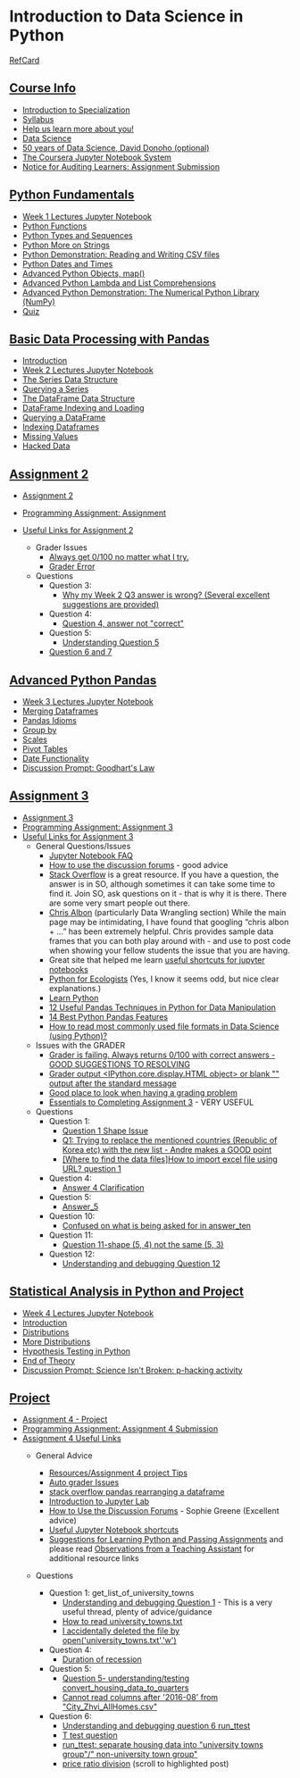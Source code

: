 # Introduction to Data Science in Python

[RefCard](../../RefCards/PythonDS.md)

## [Course Info](./00-CourseInfo.md)

+ [Introduction to Specialization](./00-CourseInfo.md#introduction-to-specialization)
+ [Syllabus](./00-CourseInfo.md#syllabus)
+ [Help us learn more about you!](./00-CourseInfo.md#help-us-learn-more-about-you)
+ [Data Science](./00-CourseInfo.md##data-science)
+ [50 years of Data Science, David Donoho (optional)](./00-CourseInfo.md#50-years-of-data-science-david-donoho-optional)
+ [The Coursera Jupyter Notebook System](./00-CourseInfo.md#the-coursera-jupyter-notebook-system)
+ [Notice for Auditing Learners: Assignment Submission](./00-CourseInfo.md#notice-for-auditing-learners-assignment-submission)

## [Python Fundamentals](./01-PythonFund.md)

+ [Week 1 Lectures Jupyter Notebook](./01-PythonFund.md#week-1-lectures-jupyter-notebook)
+ [Python Functions](./01-PythonFund.md#python-functions)
+ [Python Types and Sequences](./01-PythonFund.md#python-types-and-sequences)
+ [Python More on Strings](./01-PythonFund.md#python-more-on-strings)
+ [Python Demonstration: Reading and Writing CSV files](./01-PythonFund.md#python-demonstration-reading-and-writing-csv-files)
+ [Python Dates and Times](./01-PythonFund.md#python-dates-and-times)
+ [Advanced Python Objects, map()](./01-PythonFund.md#advanced-python-objects-map)
+ [Advanced Python Lambda and List Comprehensions](./01-PythonFund.md#advanced-python-lambda-and-list-comprehensions)
+ [Advanced Python Demonstration: The Numerical Python Library (NumPy)](./01-PythonFund.md#advanced-python-demonstration-the-numerical-python-library-numpy)
+ [Quiz](./01-PythonFund.md#quiz)



## [Basic Data Processing with Pandas](./02-Pandas.md)

+ [Introduction](./02-Pandas.md#introduction)
+ [Week 2 Lectures Jupyter Notebook](./02-Pandas.md#week-2-lectures-jupyter-notebook)
+ [The Series Data Structure](./02-Pandas.md#the-series-data-structure)
+ [Querying a Series](./02-Pandas.md#querying-a-series)
+ [The DataFrame Data Structure](./02-Pandas.md#the-dataframe-data-structure)
+ [DataFrame Indexing and Loading](./02-Pandas.md#dataframe-indexing-and-loading)
+ [Querying a DataFrame](./02-Pandas.md#querying-a-dataframe)
+ [Indexing Dataframes](./02-Pandas.md#indexing-dataframes)
+ [Missing Values](./02-Pandas.md#missing-values)
+ [Hacked Data](./02-Pandas.md#hacked-data)


## [Assignment 2](https://www.coursera.org/learn/python-data-analysis/notebook/Um6Bz/assignment-2)

+ [Assignment 2](https://hub.coursera-notebooks.org/user/qceqpnyfwlofzjpttttssh/notebooks/Assignment%202.ipynb)
+ [Programming Assignment: Assignment](./notebooks/Assignment02.ipynb)
+ [Useful Links for Assignment 2](https://www.coursera.org/learn/python-data-analysis/discussions/weeks/2/threads/I1mUqDWhEei84BIJ0a_qDg)

    + Grader Issues
        + [Always get 0/100 no matter what I try.](https://www.coursera.org/learn/python-data-analysis/discussions/weeks/2/threads/9LQvj9sIEeeVIQpX8CEJEg)
        + [Grader Error](https://www.coursera.org/learn/python-data-analysis/discussions/weeks/2/threads/cIBy07OTEeeoFRIny1SCpg)
    + Questions
        + Question 3:
            + [Why my Week 2 Q3 answer is wrong? (Several excellent suggestions are provided)](https://www.coursera.org/learn/python-data-analysis/discussions/weeks/2/threads/J-xUQdDKEeeT2RIs_W-FMg)
        + Question 4:
            + [Question 4, answer not "correct"](https://www.coursera.org/learn/python-data-analysis/discussions/weeks/2/threads/-JFP97eHEeeVOgq1E_eRMA)
        + Question 5:
            + [Understanding Question 5](https://www.coursera.org/learn/python-data-analysis/discussions/weeks/2/threads/NQoVWLdMEeeNTQ68Ms7WUg)
        + [Question 6 and 7](https://www.coursera.org/learn/python-data-analysis/discussions/weeks/2/threads/6_u_9rKtEeeEagonu2xPWg)

## [Advanced Python Pandas](./03-AdvPandas.md)

+ [Week 3 Lectures Jupyter Notebook](./03-AdvPandas.md#week-3-lectures-jupyter-notebook)
+ [Merging Dataframes](./03-AdvPandas.md#merging-dataframes)
+ [Pandas Idioms](./03-AdvPandas.md#pandas-idioms)
+ [Group by](./03-AdvPandas.md#group-by)
+ [Scales](./03-AdvPandas.md#scales)
+ [Pivot Tables](./03-AdvPandas.md#pivot-tables)
+ [Date Functionality](./03-AdvPandas.md#date-functionality)
+ [Discussion Prompt: Goodhart's Law](./03-AdvPandas.md#discussion-prompt-goodharts-law)


## [Assignment 3](https://www.coursera.org/learn/python-data-analysis/notebook/KSSjT/assignment-3)

+ [Assignment 3](https://hub.coursera-notebooks.org/user/qceqpnyfwlofzjpttttssh/notebooks/Assignment%203.ipynb)
+ [Programming Assignment: Assignment 3](./notebooks/Assignment03.ipynb)
+ [Useful Links for Assignment 3](https://www.coursera.org/learn/python-data-analysis/discussions/weeks/3/threads/N3_w1SrHEeiS6xLjGmu-Mg)
    + General Questions/Issues
        + [Jupyter Notebook FAQ](https://www.coursera.org/learn/python-data-analysis/resources/0dhYG)
        + [How to use the discussion forums](https://www.coursera.org/learn/python-data-analysis/discussions/forums/2PqFH7QcEeeYBA47k-OCuA/threads/ra19sbPaEeeEagonu2xPWg) - good advice
        + [Stack Overflow](https://stackoverflow.com/) is a great resource. If you have a question, the answer is in SO, although sometimes it can take some time to find it. Join SO, ask questions on it - that is why it is there. There are some very smart people out there.
        + [Chris Albon](https://chrisalbon.com/) (particularly Data Wrangling section) While the main page may be intimidating, I have found that googling “chris albon + …” has been extremely helpful. Chris provides sample data frames that you can both play around with - and use to post code when showing your fellow students the issue that you are having.
        + Great site that helped me learn [useful shortcuts for jupyter notebooks](https://www.dataquest.io/blog/jupyter-notebook-tips-tricks-shortcuts/)
        + [Python for Ecologists](http://www.datacarpentry.org/python-ecology-lesson/) (Yes, I know it seems odd, but nice clear explanations.)
        + [Learn Python](http://www.learnpython.org/)
        + [12 Useful Pandas Techniques in Python for Data Manipulation](https://www.analyticsvidhya.com/blog/2016/01/12-pandas-techniques-python-data-manipulation/)
        + [14 Best Python Pandas Features](http://dataconomy.com/2015/03/14-best-python-pandas-features/)
        + [How to read most commonly used file formats in Data Science (using Python)?](https://www.analyticsvidhya.com/blog/2017/03/read-commonly-used-formats-using-python/)
    + Issues with the GRADER
        + [Grader is failing. Always returns 0/100 with correct answers - GOOD SUGGESTIONS TO RESOLVING](https://www.coursera.org/learn/python-data-analysis/discussions/weeks/3/threads/6XQnTbohEeeKkQq9z8609g)
        + [Grader output <IPython.core.display.HTML object> or blank "" output after the standard message](https://www.coursera.org/learn/python-data-analysis/discussions/weeks/3/threads/rMXb5rPAEeeTrQ4xT9wtNA)
        + [Good place to look when having a grading problem](https://www.coursera.org/learn/python-data-analysis/discussions/weeks/3/threads/6XQnTbohEeeKkQq9z8609g/replies/-NWimr7zEeeJcQoBajdpaA)
        + [Essentials to Completing Assignment 3](https://www.coursera.org/learn/python-data-analysis/discussions/weeks/3/threads/xogZbrMWEee0mQrUfDuicA) - VERY USEFUL 
    + Questions
        + Question 1:
            + [Question 1 Shape Issue](https://www.coursera.org/learn/python-data-analysis/discussions/weeks/3/threads/LMWTR8PXEeep0woe8dX8gA)
            + [Q1: Trying to replace the mentioned countries (Republic of Korea etc) with the new list - Andre makes a GOOD point](https://www.coursera.org/learn/python-data-analysis/discussions/weeks/3/threads/ubkZJBd4EeiyWwofhDcEXg)
            + [[Where to find the data files]How to import excel file using URL? question 1](https://www.coursera.org/learn/python-data-analysis/discussions/weeks/3/threads/WohMsLlVEeejyhLXWUfOQg)
        + Question 4:
            + [Answer 4 Clarification](https://www.coursera.org/learn/python-data-analysis/discussions/weeks/3/threads/r0ka4bVZEeez7xIEHso5pg)
        + Question 5:
            + [Answer_5](https://www.coursera.org/learn/python-data-analysis/discussions/weeks/3/threads/YVQeWrNpEeez7xIEHso5pg)
        + Question 10:
            + [Confused on what is being asked for in answer_ten](https://www.coursera.org/learn/python-data-analysis/discussions/weeks/3/threads/RCFhiLQkEee5Ew6CaivGLg)
        + Question 11:
            + [Question 11-shape (5, 4) not the same (5, 3)](https://www.coursera.org/learn/python-data-analysis/discussions/weeks/3/threads/pUu5GbPCEeefpw51rAEiYg)
        + Question 12:
            + [Understanding and debugging Question 12](https://www.coursera.org/learn/python-data-analysis/discussions/weeks/3/threads/omM_7L_3EeezMQ4NzSCjvA)

## [Statistical Analysis in Python and Project](./04-Stats.md)

+ [Week 4 Lectures Jupyter Notebook](./04-Stats.md#week-4-lectures-jupyter-notebook)
+ [Introduction](./04-Stats.md#introduction)
+ [Distributions](./04-Stats.md#distributions)
+ [More Distributions](./04-Stats.md#more-distributions)
+ [Hypothesis Testing in Python](./04-Stats.md#hypothesis-testing-in-python)
+ [End of Theory](./04-Stats.md#end-of-theory)
+ [Discussion Prompt: Science Isn't Broken: p-hacking activity](./04-Stats.md#discussion-prompt-science-isnt-broken-p-hacking-activity)



## [Project](https://www.coursera.org/learn/python-data-analysis/notebook/TeDW0/assignment-4-project)

+ [Assignment 4 - Project](https://hub.coursera-notebooks.org/user/qceqpnyfwlofzjpttttssh/notebooks/Assignment%204.ipynb)
+ [Programming Assignment: Assignment 4 Submission](./notebooks/Assignment04.ipynb)
+ [Assignment 4 Useful Links](https://www.coursera.org/learn/python-data-analysis/discussions/weeks/4/threads/soJlqi6IEei04BJ_asBq6g)
    + General Advice
        + [Resources/Assignment 4 project Tips](https://www.coursera.org/learn/python-data-analysis/resources/XlMzq)
        + [Auto grader Issues](https://www.coursera.org/learn/python-data-analysis/discussions/weeks/2/threads/Hb5-cQ8lEeiHXArnlnGtVg)
        + [stack overflow pandas rearranging a dataframe](https://stackoverflow.com/questions/41457322/pandas-rearranging-a-data-frame/41458629#41458629)
        + [Introduction to Jupyter Lab](http://go.continuum.io/registration-jupyterlab-next-generation-ds-ide/)
        + [How to Use the Discussion Forums](https://www.coursera.org/learn/python-data-analysis/discussions/forums/2PqFH7QcEeeYBA47k-OCuA/threads/ra19sbPaEeeEagonu2xPWg) - Sophie Greene (Excellent advice)
        + [Useful Jupyter Notebook shortcuts](https://www.dataquest.io/blog/jupyter-notebook-tips-tricks-shortcuts/)
        + [Suggestions for Learning Python and Passing Assignments](https://www.coursera.org/learn/python-data-analysis/discussions/weeks/2/threads/tWBZHQ2nEeie6RIScuhjOA)
        and please read [Observations from a Teaching Assistant](https://www.coursera.org/learn/python-data-analysis/discussions/weeks/2/threads/tWBZHQ2nEeie6RIScuhjOA) for additional resource links

    + Questions
        + Question 1: get_list_of_university_towns
            + [Understanding and debugging Question 1](https://www.coursera.org/learn/python-data-analysis/discussions/weeks/4/threads/QRjk3bKzEee5Ew6CaivGLg) - This is a very useful thread, plenty of advice/guidance
            + [How to read university_towns.txt](https://www.coursera.org/learn/python-data-analysis/discussions/weeks/4/threads/UsFxrrLqEeeu0xJuJy4ScA)
            + [I accidentally deleted the file by open('university_towns.txt','w')](https://www.coursera.org/learn/python-data-analysis/discussions/weeks/4/threads/W8bHlK5QEee0IRINZLVqPg)
        + Question 4:
            + [Duration of recession](https://www.coursera.org/learn/python-data-analysis/discussions/weeks/4/threads/kyB8RaumEeelRgqEwi0dZA)
        + Question 5:
            + [Question 5- understanding/testing convert_housing_data_to_quarters](https://www.coursera.org/learn/python-data-analysis/discussions/weeks/4/threads/nB8Rqba_EeeVOgq1E_eRMA)
            + [Cannot read columns after '2016-08' from "City_Zhvi_AllHomes.csv"](https://www.coursera.org/learn/python-data-analysis/discussions/weeks/4/threads/o5l-1rdYEeeu0xJuJy4ScA)
        + Question 6:
            + [Understanding and debugging question 6 run_ttest](https://www.coursera.org/learn/python-data-analysis/discussions/weeks/4/threads/F6mWJ7SbEeeKBBKJgknU5g)
            + [T test question](https://www.coursera.org/learn/python-data-analysis/discussions/weeks/4/threads/eRoqTyW7EeioOQ6tt0rd6g)
            + [run_ttest: separate housing data into "university towns group"/" non-university town group"](https://www.coursera.org/learn/python-data-analysis/discussions/weeks/4/threads/n6epwLCKEeewNAofllqCYg)
            + [price ratio division](https://www.coursera.org/learn/python-data-analysis/discussions/weeks/4/threads/XNxlUa2rEeelRgqEwi0dZA/replies/MosqN66kEee0IRINZLVqPg) (scroll to highlighted post)


